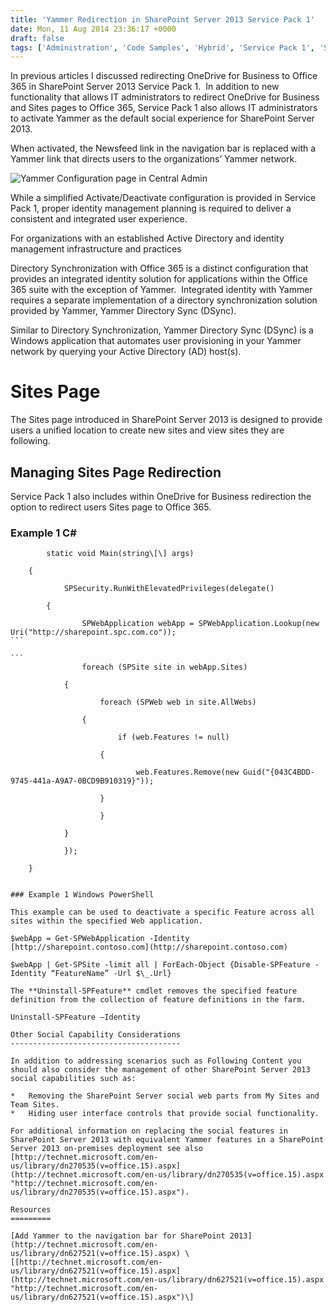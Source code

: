 ```yaml
---
title: 'Yammer Redirection in SharePoint Server 2013 Service Pack 1'
date: Mon, 11 Aug 2014 23:36:17 +0000
draft: false
tags: ['Administration', 'Code Samples', 'Hybrid', 'Service Pack 1', 'SharePoint', 'SharePoint Server 2013', 'Yammer']
---
```


In previous articles I discussed redirecting OneDrive for Business to Office 365 in SharePoint Server 2013 Service Pack 1.  In addition to new functionality that allows IT administrators to redirect OneDrive for Business and Sites pages to Office 365, Service Pack 1 also allows IT administrators to activate Yammer as the default social experience for SharePoint Server 2013.

When activated, the Newsfeed link in the navigation bar is replaced with a Yammer link that directs users to the organizations’ Yammer network. 

![Yammer Configuration page in Central Admin](http://i.technet.microsoft.com/dynimg/IC713988.gif "Yammer Configuration page in Central Admin")

While a simplified Activate/Deactivate configuration is provided in Service Pack 1, proper identity management planning is required to deliver a consistent and integrated user experience.

For organizations with an established Active Directory and identity management infrastructure and practices

Directory Synchronization with Office 365 is a distinct configuration that provides an integrated identity solution for applications within the Office 365 suite with the exception of Yammer.  Integrated identity with Yammer requires a separate implementation of a directory synchronization solution provided by Yammer, Yammer Directory Sync (DSync).

Similar to Directory Synchronization, Yammer Directory Sync (DSync) is a Windows application that automates user provisioning in your Yammer network by querying your Active Directory (AD) host(s).

Sites Page
==========

The Sites page introduced in SharePoint Server 2013 is designed to provide users a unified location to create new sites and view sites they are following.

Managing Sites Page Redirection
-------------------------------

Service Pack 1 also includes within OneDrive for Business redirection the option to redirect users Sites page to Office 365.

### Example 1 C#

```
        static void Main(string\[\] args)
``````
        {
``````
            SPSecurity.RunWithElevatedPrivileges(delegate()
``````
            {
``````
                SPWebApplication webApp = SPWebApplication.Lookup(new Uri("http://sharepoint.spc.com.co"));
```

```
                foreach (SPSite site in webApp.Sites)
``````
                {
``````
                    foreach (SPWeb web in site.AllWebs)
``````
                    {
``````
                        if (web.Features != null)
``````
                        {
``````
                            web.Features.Remove(new Guid("{043C4BDD-9745-441a-A9A7-0BCD9B910319}"));
``````
                        }
``````
                    }
``````
                }
``````
            });
``````
        }
```

### Example 1 Windows PowerShell

This example can be used to deactivate a specific Feature across all sites within the specified Web application.

$webApp = Get-SPWebApplication -Identity [http://sharepoint.contoso.com](http://sharepoint.contoso.com)

$webApp | Get-SPSite -limit all | ForEach-Object {Disable-SPFeature -Identity “FeatureName” -Url $\_.Url}

The **Uninstall-SPFeature** cmdlet removes the specified feature definition from the collection of feature definitions in the farm.

Uninstall-SPFeature –Identity

Other Social Capability Considerations
--------------------------------------

In addition to addressing scenarios such as Following Content you should also consider the management of other SharePoint Server 2013 social capabilities such as:

*   Removing the SharePoint Server social web parts from My Sites and Team Sites.
*   Hiding user interface controls that provide social functionality.

For additional information on replacing the social features in SharePoint Server 2013 with equivalent Yammer features in a SharePoint Server 2013 on-premises deployment see also [http://technet.microsoft.com/en-us/library/dn270535(v=office.15).aspx](http://technet.microsoft.com/en-us/library/dn270535(v=office.15).aspx "http://technet.microsoft.com/en-us/library/dn270535(v=office.15).aspx").

Resources
=========

[Add Yammer to the navigation bar for SharePoint 2013](http://technet.microsoft.com/en-us/library/dn627521(v=office.15).aspx) \[[http://technet.microsoft.com/en-us/library/dn627521(v=office.15).aspx](http://technet.microsoft.com/en-us/library/dn627521(v=office.15).aspx "http://technet.microsoft.com/en-us/library/dn627521(v=office.15).aspx")\]
